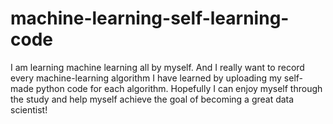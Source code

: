 # machine-learning-self-learning-code
I am learning machine learning all by myself. And I really want to record every machine-learning algorithm I have learned by uploading my self-made python code for each algorithm. Hopefully I can enjoy myself through the study and help myself achieve the goal of becoming a great data scientist!
